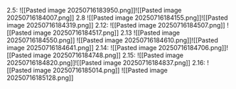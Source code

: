 2.5:
![[Pasted image 20250716183950.png]]![[Pasted image 20250716184007.png]]
2.8
![[Pasted image 20250716184155.png]]![[Pasted image 20250716184319.png]]
2.12:
![[Pasted image 20250716184507.png]]
![[Pasted image 20250716184517.png]]
2.13
![[Pasted image 20250716184550.png]]
![[Pasted image 20250716184610.png]]![[Pasted image 20250716184641.png]]
2.14:
![[Pasted image 20250716184706.png]]![[Pasted image 20250716184748.png]]
2.15:
![[Pasted image 20250716184820.png]]![[Pasted image 20250716184837.png]]
2.16:
![[Pasted image 20250716185014.png]]
![[Pasted image 20250716185128.png]]
